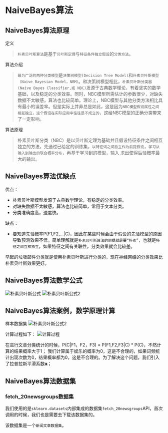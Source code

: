 # NaiveBayes算法

## NaiveBayes算法原理

定义
> `朴素贝叶斯算法`是基于`贝叶斯定理`与`特征条件独立假设`的`分类方法`。

算法介绍
> `最为广泛的两种分类模型`是`决策树模型(Decision Tree Model)`和`朴素贝叶斯模型（Naive Bayesian Model，NBM）`。和决策树模型相比，`朴素贝叶斯分类器(Naive Bayes Classifier,或 NBC)`发源于古典数学理论，有着坚实的数学基础，以及稳定的分类效率。同时，NBC模型所需估计的参数很少，对缺失数据不太敏感，算法也比较简单。理论上，NBC模型与其他分类方法相比具有最小的误差率。但是实际上并非总是如此，这是因为`NBC模型假设属性之间相互独立，这个假设在实际应用中往往是不成立的`，这给NBC模型的正确分类带来了一定影响。

算法原理
> 朴素贝叶斯分类（NBC）是以贝叶斯定理为基础并且假设特征条件之间相互独立的方法，先通过已给定的训练集，`以特征词之间独立作为前提假设`，`学习从输入到输出的联合概率分布`，再基于学习到的模型，输入  求出使得后验概率最大的输出。

## NaiveBayes算法优缺点

优点：

- 朴素贝叶斯模型发源于古典数学理论，有稳定的分类效率。
- 对缺失数据不太敏感，算法也比较简单，常用于文本分类。
- 分类准确度高，速度快。

缺点：

- 要知道先验概率P(F1,F2,…|C)，因此在某些时候会由于假设的先验模型的原因导致预测效果不佳。简单理解就是`朴素贝叶斯算法的前提就是要“朴素”`，也就是`特征之间互相独立`，如果特征之间有关联性，分类效果就会比较差。

早起的垃圾邮件分类就是使用朴素贝叶斯进行分类的，现在神经网络的分类效果比朴素贝叶斯效果更好。

## NaiveBayes算法数学公式

![朴素贝叶斯公式](https://raw.githubusercontent.com/zhusheng/blog/master/ml/14.png)
![朴素贝叶斯公式2](https://raw.githubusercontent.com/zhusheng/blog/master/ml/15.png)

## NaiveBayes算法案例，数学原理计算

样本数据集
![朴素贝叶斯公式2](https://raw.githubusercontent.com/zhusheng/blog/master/ml/16.png)

计算过程如下：
![计算过程](https://raw.githubusercontent.com/zhusheng/blog/master/ml/17.png)

在进行文章分类统计的时候，P(C|F1，F2，F3) = P(F1,F2,F3|C) * P(C)，不然计算的结果概率大于1；
我们计算属于娱乐的概率为0，这是不合理的，如果词频统计出现次数为0，结果概率都为0，这是不合理的。为了解决这个问题，我们引入了拉普拉斯平滑系数𝛂；

## NaiveBayes算法数据集

### fetch_20newsgroups数据集

我们使用的是`sklearn.datasets`内部集成的数据集`fetch_20newsgroups`API，首次调用的时候，我们也是需要去下载该数据集的。

该数据集是一个`新闻文章数据集`。